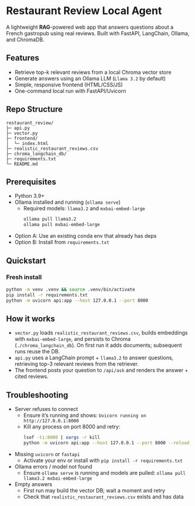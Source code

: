 # Restaurant Review Local Agent

A lightweight **RAG**-powered web app that answers questions about a French gastropub using real reviews. Built with FastAPI, LangChain, Ollama, and ChromaDB.

## Features
- Retrieve top-k relevant reviews from a local Chroma vector store
- Generate answers using an Ollama LLM (`Llama 3.2` by default)
- Simple, responsive frontend (HTML/CSS/JS)
- One-command local run with FastAPI/Uvicorn

## Repo Structure
```
restaurant_review/
├─ api.py                    
├─ vector.py                 
├─ frontend/
│  └─ index.html             
├─ realistic_restaurant_reviews.csv
├─ chroma_langchain_db/     
├─ requirements.txt
└─ README.md
```

## Prerequisites
- Python 3.9+
- Ollama installed and running (`ollama serve`)
  - Required models: `llama3.2` and `mxbai-embed-large`
    ```bash
    ollama pull llama3.2
    ollama pull mxbai-embed-large
    ```
- Option A: Use an existing conda env that already has deps
- Option B: Install from `requirements.txt`

## Quickstart

### Fresh install
```bash
python -m venv .venv && source .venv/bin/activate
pip install -r requirements.txt
python -m uvicorn api:app --host 127.0.0.1 --port 8000 
```

## How it works
- `vector.py` loads `realistic_restaurant_reviews.csv`, builds embeddings with `mxbai-embed-large`, and persists to Chroma (`./chroma_langchain_db`). On first run it adds documents; subsequent runs reuse the DB.
- `api.py` uses a LangChain prompt + `llama3.2` to answer questions, retrieving top-3 relevant reviews from the retriever.
- The frontend posts your question to `/api/ask` and renders the answer + cited reviews.



## Troubleshooting
- Server refuses to connect
  - Ensure it’s running and shows: `Uvicorn running on http://127.0.0.1:8000`
  - Kill any process on port 8000 and retry:
    ```bash
    lsof -ti:8000 | xargs -r kill
    python -m uvicorn api:app --host 127.0.0.1 --port 8000 --reload
    ```
- Missing `uvicorn` or `fastapi`
  - Activate your env or install with `pip install -r requirements.txt`
- Ollama errors / model not found
  - Ensure `ollama serve` is running and models are pulled: `ollama pull llama3.2 mxbai-embed-large`
- Empty answers
  - First run may build the vector DB; wait a moment and retry
  - Check that `realistic_restaurant_reviews.csv` exists and has data
